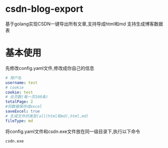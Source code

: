
# csdn-blog-export
基于golang实现CSDN一键导出所有文章,支持导成html和md
支持生成博客数据表

# 基本使用
先修改config.yaml文件,修改成你自己的信息
```yaml
# 用户名
username: test
# cookie
cookie: test
# 总页数(每一页100条)
totalPage: 2
#将数据保存成excel
saveExcel: true
# 生成文件的类型(all(html和md),html,md)
fileType: md
```
将config.yaml文件和csdn.exe文件放在同一级目录下,执行以下命令
```shell
csdn.exe 
```
